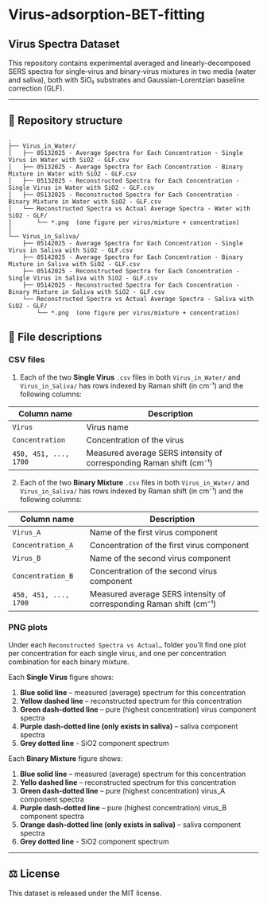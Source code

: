 # Virus-adsorption-BET-fitting

## Virus Spectra Dataset

This repository contains experimental averaged and linearly-decomposed SERS spectra for single‐virus and binary‐virus mixtures in two media (water and saliva), both with SiO₂ substrates and Gaussian-Lorentzian baseline correction (GLF).

---

## 📂 Repository structure
```
.
├── Virus_in_Water/
│   ├── 05132025 - Average Spectra for Each Concentration - Single Virus in Water with SiO2 - GLF.csv
│   ├── 05132025 - Average Spectra for Each Concentration - Binary Mixture in Water with SiO2 - GLF.csv
│   ├── 05132025 - Reconstructed Spectra for Each Concentration - Single Virus in Water with SiO2 - GLF.csv
│   ├── 05132025 - Reconstructed Spectra for Each Concentration - Binary Mixture in Water with SiO2 - GLF.csv
│   └── Reconstructed Spectra vs Actual Average Spectra - Water with SiO2 - GLF/
│       └── *.png  (one figure per virus/mixture + concentration)
│
└── Virus_in_Saliva/
    ├── 05142025 - Average Spectra for Each Concentration - Single Virus in Saliva with SiO2 - GLF.csv
    ├── 05142025 - Average Spectra for Each Concentration - Binary Mixture in Saliva with SiO2 - GLF.csv
    ├── 05142025 - Reconstructed Spectra for Each Concentration - Single Virus in Saliva with SiO2 - GLF.csv
    ├── 05142025 - Reconstructed Spectra for Each Concentration - Binary Mixture in Saliva with SiO2 - GLF.csv
    └── Reconstructed Spectra vs Actual Average Spectra - Saliva with SiO2 - GLF/
        └── *.png  (one figure per virus/mixture + concentration)
```

## 📝 File descriptions

### CSV files  
1. Each of the two **Single Virus** `.csv` files in both `Virus_in_Water/` and `Virus_in_Saliva/` has rows indexed by Raman shift (in cm⁻¹) and the following columns:

| Column name                          | Description                                                      |
| ------------------------------------ | ---------------------------------------------------------------- |
| `Virus`                              | Virus name                                                       |
| `Concentration`                      | Concentration of the virus                                       |
| `450, 451, ..., 1700`                | Measured average SERS intensity of corresponding Raman shift (cm⁻¹)|

2. Each of the two **Binary Mixture** `.csv` files in both `Virus_in_Water/` and `Virus_in_Saliva/` has rows indexed by Raman shift (in cm⁻¹) and the following columns:

| Column name                          | Description                                                      |
| ------------------------------------ | ---------------------------------------------------------------- |
| `Virus_A`                            | Name of the first virus component                                |
| `Concentration_A`                    | Concentration of the first virus component                       |
| `Virus_B`                            | Name of the second virus component                               |
| `Concentration_B`                    | Concentration of the second virus component                      |
| `450, 451, ..., 1700`                | Measured average SERS intensity of corresponding Raman shift (cm⁻¹)|

### PNG plots
Under each `Reconstructed Spectra vs Actual…` folder you’ll find one plot per concentration for each single virus, and one per concentration combination for each binary mixture. 

Each **Single Virus** figure shows:
1. **Blue solid line** – measured (average) spectrum for this concentration
2. **Yellow dashed line** – reconstructed spectrum for this concentration
3. **Green dash-dotted line** – pure (highest concentration) virus component spectra
4. **Purple dash-dotted line (only exists in saliva)** – saliva component spectra
5. **Grey dotted line** - SiO2 component spectrum

Each **Binary Mixture** figure shows:
1. **Blue solid line** – measured (average) spectrum for this concentration
2. **Yello dashed line** – reconstructed spectrum for this concentration
3. **Green dash-dotted line** – pure (highest concentration) virus_A component spectra
4. **Purple dash-dotted line** – pure (highest concentration) virus_B component spectra
5. **Orange dash-dotted line (only exists in saliva)** – saliva component spectra
6. **Grey dotted line** - SiO2 component spectrum
---

<!-- ## 🚀 Citation -->
<!-- If you use this dataset in your work, please cite: -->

<!--  J. Cui et al., “MultiplexCR: Deep learning for multi‐virus SERS quantification,” Journal of Raman Spectroscopy, 2025. DOI: 10.xxx/yyy -->

## ⚖️ License
This dataset is released under the MIT license.
